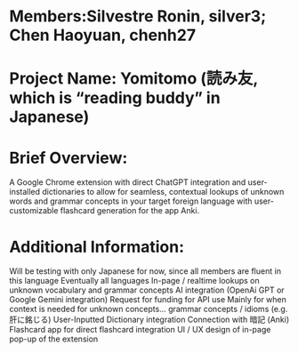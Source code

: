 # Members:Silvestre Ronin, silver3; Chen Haoyuan, chenh27

# Project Name: Yomitomo (読み友, which is “reading buddy” in Japanese)

# Brief Overview:
A Google Chrome extension with direct ChatGPT integration and user-installed dictionaries to allow for seamless, contextual lookups of unknown words and grammar concepts in your target foreign language with user-customizable flashcard generation for the app Anki.

# Additional Information:
Will be testing with only Japanese for now, since all members are fluent in this language
Eventually all languages
In-page / realtime lookups on unknown vocabulary and grammar concepts
AI integration (OpenAi GPT or Google Gemini integration)
Request for funding for API use
Mainly for when context is needed for unknown concepts… grammar concepts / idioms (e.g. 肝に銘じる)
User-Inputted Dictionary integration
Connection with 暗記 (Anki) Flashcard app for direct flashcard integration
UI / UX design of in-page pop-up of the extension 

